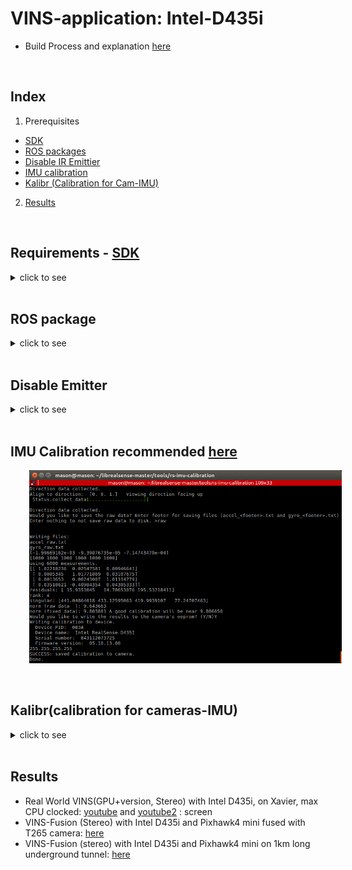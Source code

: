 # VINS-application: Intel-D435i
+ Build Process and explanation [here](https://github.com/engcang/VINS-application)
<br>

## Index
1. Prerequisites
+ [SDK](#requirements---sdk)
+ [ROS packages](#ros-package)
+ [Disable IR Emittier](#disable-emitter)
+ [IMU calibration](#imu-calibration-recommended-here)
+ [Kalibr (Calibration for Cam-IMU)](#kalibrcalibration-for-cameras-imu)
2. [Results](#results)

<br>

## Requirements - [SDK](https://github.com/IntelRealSense/librealsense)
<details><summary>click to see</summary>

### ● Necessary for basic use / ROS version - referred [here](https://github.com/zinuok/Xavier_NX) and [here](https://github.com/IntelRealSense/librealsense/blob/master/doc/installation.md)
#### ● Jetson boards: add *-DFORCE_RSUSB_BACKEND=ON -DBUILD_WITH_CUDA=true*
~~~shell
  $ sudo apt-get install git libssl-dev libusb-1.0-0-dev pkg-config libgtk-3-dev
  $ sudo apt-get install libglfw3-dev libgl1-mesa-dev libglu1-mesa-dev
  $ git clone https://github.com/IntelRealSense/librealsense.git
  $ cd librealsense && mkdir build && cd build
  $ cmake .. -DCMAKE_BUILD_TYPE=Release
  $ sudo make uninstall && make clean
  $ time make -j8 && sudo make install
~~~

### ● Trouble shooting
  + **DS5 group_devices is empty** -> add CMake option
  ~~~
    $ cmake .. -DCMAKE_BUILD_TYPE=Release -DFORCE_RSUSB_BACKEND=ON
  ~~~
  + **Failed to set power state error** or **UDEV-Rules are missing**
  ~~~
    $ sudo cp [librealsense path]/config/99-realsense-libusb.rules /etc/udev/rules.d/99-realsense-libusb.rules && sudo udevadm control --reload-rules && udevadm trigger
    $ reboot
  ~~~

</details>

<br>

## ROS package
<details><summary>click to see</summary>
  
+ Intel Realsense2 ROS [here](https://github.com/intel-ros/realsense)
  + For Xavier : -> ROS Wrapper 2.0 version should be **v2.1.3** for SDK v2.17.1 [down link](https://github.com/intel-ros/realsense/archive/2.1.3.zip)
~~~shell
$ cd ~/catkin_ws/src && wget https://github.com/intel-ros/realsense/archive/<$version>.zip
$ unzip realsense-<$version>.zip
$ cd ..
$ catkin build realsense2_camera -DCATKIN_ENABLE_TESTING=False -DCMAKE_BUILD_TYPE=Release -j8
$ source ./devel/setup.bash
~~~
+ Trouble shooting **"Could not find a package configuration file provided by "ddynamic_reconfigure"**
  + `$ sudo apt install ros-<distro>-ddynamic-reconfigure`

</details>

<br>

## Disable **Emitter**

<details><summary>click to see</summary>
  
+ Disable **Emitter** using **/usr/local/bin/realsense-viewer**, save the **json** file and
  <p align="center">
  <img src="https://github.com/engcang/image-files/blob/master/vins/1.png" width="600" hspace="50"/>
  </p>

+ Check ***"controls-laserstate=off"*** in the .json file
+ import the **json** file at the **rs_camera.launch** file as figure.
  <p align="center">
  <img src="https://github.com/engcang/image-files/blob/master/vins/2.png" width="500" hspace="30"/>
  </p>

</details>

<br>

## IMU Calibration recommended [here](https://www.intel.com/content/dam/support/us/en/documents/emerging-technologies/intel-realsense-technology/RealSense_Depth_D435i_IMU_Calib.pdf)
  <p align="center">
  <img src="https://github.com/engcang/VINS-application/blob/Intel-D435i/imu_calibration.png" width="500" hspace="30"/>
  </p>

<br>

## Kalibr(calibration for cameras-IMU)

<details><summary>click to see</summary>


### Remember to use `pinhole-radtan` model in Kalibr and `pinhole` model in VINS-Fusion <br> use `linear_interpolation` for `unite_imu_method` in realsense camera `launch` file

+ Used [Kalibr](https://github.com/ethz-asl/kalibr) as [here](https://support.stereolabs.com/hc/en-us/articles/360012749113-How-can-I-use-Kalibr-with-the-ZED-Mini-camera-in-ROS-) for ZED-mini camera
+ a lot referred [here](https://github.com/intel-ros/realsense/issues/563) for imu models, configuration, emitter disabling, and VIO result
+ First, calibrate cameras
~~~shell
$ kalibr_calibrate_cameras --bag Kalibr_data.bag --topics /camera/infra1/image_rect_raw /camera/infra2/image_rect_raw --models pinhole-radtan pinhole-radtan --target april_grid.yaml
~~~
+ Then, calibrate IMU with cameras
~~~shell
$ kalibr_calibrate_imu_camera --bag Kalibr_data.bag --cam camchain-Kalibr_data.yaml --imu imu-params.yaml --target april_grid.yaml
~~~
+ for `imu-params.yaml`, I used
~~~python
#Accelerometers
accelerometer_noise_density: 0.001865   #Noise density (continuous-time)
accelerometer_random_walk:   0.0002   #Bias random walk

#Gyroscopes
gyroscope_noise_density:     0.0018685   #Noise density (continuous-time)
gyroscope_random_walk:       0.000004   #Bias random walk

rostopic:                    /camera/imu      #the IMU ROS topic
update_rate:                 400.0     #Hz (for discretization of the values above)
~~~

</details>

<br>

## Results
+ Real World VINS(GPU+version, Stereo) with Intel D435i, on Xavier, max CPU clocked: [youtube](https://youtu.be/b3l1TeNKyeU) and [youtube2](https://youtu.be/7yMDqiO2A2Q) : screen
+ VINS-Fusion (Stereo) with Intel D435i and Pixhawk4 mini fused with T265 camera: [here](https://engcang.github.io/mavros_vision_pose/)
+ VINS-Fusion (stereo) with Intel D435i and Pixhawk4 mini on 1km long underground tunnel: [here](https://youtu.be/Gx0PSMCeR1g)
